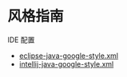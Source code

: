 #  风格指南

IDE 配置

* [eclipse-java-google-style.xml](https://github.com/google/styleguide/blob/gh-pages/eclipse-java-google-style.xml)
* [intellij-java-google-style.xml](https://github.com/google/styleguide/blob/gh-pages/intellij-java-google-style.xml)

